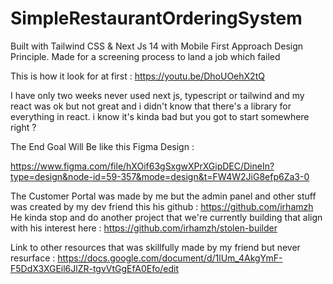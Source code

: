 # SimpleRestaurantOrderingSystem
Built with Tailwind CSS & Next Js 14 with Mobile First Approach Design Principle. Made for a screening process to land a job which failed 

This is how it look for at first : 
https://youtu.be/DhoUOehX2tQ


I have only two weeks never used next js, typescript or tailwind and my react was ok but not great and i didn't know that there's a library for everything in react.
i know it's kinda bad but you got to start somewhere right ? 


The End Goal Will Be like this Figma Design :

https://www.figma.com/file/hXOif63gSxgwXPrXGipDEC/DineIn?type=design&node-id=59-357&mode=design&t=FW4W2JiG8efp6Za3-0

The Customer Portal was made by me but the admin panel and other stuff was created by my dev friend this his github : https://github.com/irhamzh
He kinda stop and do another project that we're currently building that align with his interest here : https://github.com/irhamzh/stolen-builder

Link to other resources that was skillfully made by my friend but never resurface :
https://docs.google.com/document/d/1lUm_4AkgYmF-F5DdX3XGEil6JlZR-tgvVtGgEfA0Efo/edit

